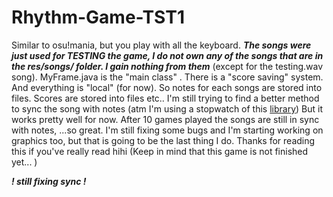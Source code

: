 # Rhythm-Game-TST1

Similar to osu!mania, but you play with all the keyboard. ***The songs were just used for TESTING the game, I do not own any of the songs
that are in the res/songs/ folder. I gain nothing from them*** (except for the testing.wav song). MyFrame.java is the "main class" . There is a "score saving" system. And everything is "local" (for now). So notes for each songs are stored into files. Scores are stored into files etc.. I'm still trying to find a
better method to sync the song with notes (atm I'm using a stopwatch of this [library](http://commons.apache.org/proper/commons-lang/download_lang.cgi))
But it works pretty well for now. After 10 games played the songs are still in sync with notes, ...so great. I'm still fixing some bugs and I'm starting working on graphics too, but that is going to be the last thing I do. Thanks for reading this if you've really read hihi (Keep in mind that this game is not finished yet...  )


***! still fixing sync !***


